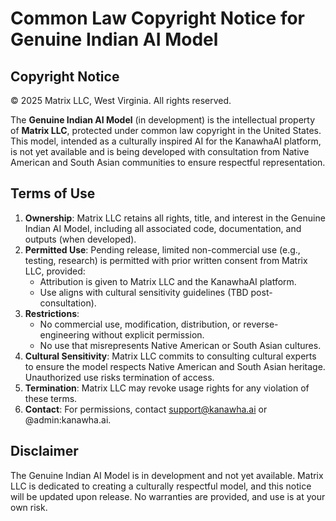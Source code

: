 # Common Law Copyright Notice for Genuine Indian AI Model

## Copyright Notice
© 2025 Matrix LLC, West Virginia. All rights reserved.

The **Genuine Indian AI Model** (in development) is the intellectual property of **Matrix LLC**, protected under common law copyright in the United States. This model, intended as a culturally inspired AI for the KanawhaAI platform, is not yet available and is being developed with consultation from Native American and South Asian communities to ensure respectful representation.

## Terms of Use
1. **Ownership**: Matrix LLC retains all rights, title, and interest in the Genuine Indian AI Model, including all associated code, documentation, and outputs (when developed).
2. **Permitted Use**: Pending release, limited non-commercial use (e.g., testing, research) is permitted with prior written consent from Matrix LLC, provided:
   - Attribution is given to Matrix LLC and the KanawhaAI platform.
   - Use aligns with cultural sensitivity guidelines (TBD post-consultation).
3. **Restrictions**:
   - No commercial use, modification, distribution, or reverse-engineering without explicit permission.
   - No use that misrepresents Native American or South Asian cultures.
4. **Cultural Sensitivity**: Matrix LLC commits to consulting cultural experts to ensure the model respects Native American and South Asian heritage. Unauthorized use risks termination of access.
5. **Termination**: Matrix LLC may revoke usage rights for any violation of these terms.
6. **Contact**: For permissions, contact support@kanawha.ai or @admin:kanawha.ai.

## Disclaimer
The Genuine Indian AI Model is in development and not yet available. Matrix LLC is dedicated to creating a culturally respectful model, and this notice will be updated upon release. No warranties are provided, and use is at your own risk.